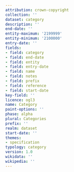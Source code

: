 ```yaml
---
attribution: crown-copyright
collection: ''
dataset: category
description: ''
end-date: ''
entity-maximum: '2199999'
entity-minimum: '2100000'
entry-date: ''
fields:
- field: category
- field: end-date
- field: entity
- field: entry-date
- field: name
- field: notes
- field: prefix
- field: reference
- field: start-date
key-field: ''
licence: ogl3
name: Category
paint-options: ''
phase: alpha
plural: Categories
prefix: ''
realm: dataset
start-date: ''
themes:
- specification
typology: category
version: 1.0
wikidata: ''
wikipedia: ''
---
```

